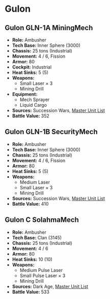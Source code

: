 # Gulon
## Gulon GLN-1A MiningMech
- **Role:** Ambusher
- **Tech Base:** Inner Sphere (3000)
- **Chassis:** 25 tons (Industrial)
- **Movement:** 4 / 6, Fission
- **Armor:** 80
- **Cockpit:** Industrial
- **Heat Sinks:** 5 (5)
- **Weapons:**
  - Small Laser × 3
  - Mining Drill
- **Equipment:**
  - Mech Sprayer
  - Liquid Cargo
- **Sources:** Succession Wars, [Master Unit List](http://masterunitlist.info/Unit/Details/7844/gulon-gln-1a-miningmech)
- **Battle Value:** 352

## Gulon GLN-1B SecurityMech
- **Role:** Ambusher
- **Tech Base:** Inner Sphere (3000)
- **Chassis:** 25 tons (Industrial)
- **Movement:** 4 / 6, Fission
- **Armor:** 80
- **Heat Sinks:** 5 (5)
- **Weapons:**
  - Medium Laser
  - Small Laser × 3
  - Mining Drill
- **Sources:** Succession Wars, [Master Unit List](http://masterunitlist.info/Unit/Details/7845/gulon-gln-1b-securitymech)
- **Battle Value:** 410

## Gulon C SolahmaMech
- **Role:** Ambusher
- **Tech Base:** Clan (3145)
- **Chassis:** 25 tons (Industrial)
- **Movement:** 4 / 6
- **Armor:** 80
- **Heat Sinks:** 10 (10)
- **Weapons:**
  - Medium Pulse Laser
  - Small Pulse Laser × 3
  - Mining Drill
- **Sources:** Dark Age, [Master Unit List](http://masterunitlist.info/Unit/Details/7846/gulon-c-solahmamech)
- **Battle Value:** 533

